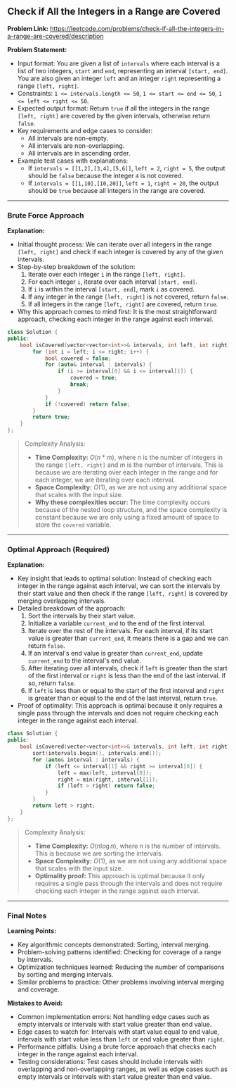## Check if All the Integers in a Range are Covered

**Problem Link:** https://leetcode.com/problems/check-if-all-the-integers-in-a-range-are-covered/description

**Problem Statement:**
- Input format: You are given a list of `intervals` where each interval is a list of two integers, `start` and `end`, representing an interval `[start, end]`. You are also given an integer `left` and an integer `right` representing a range `[left, right]`.
- Constraints: `1 <= intervals.length <= 50`, `1 <= start <= end <= 50`, `1 <= left <= right <= 50`.
- Expected output format: Return `true` if all the integers in the range `[left, right]` are covered by the given intervals, otherwise return `false`.
- Key requirements and edge cases to consider: 
    - All intervals are non-empty.
    - All intervals are non-overlapping.
    - All intervals are in ascending order.
- Example test cases with explanations: 
    - If `intervals = [[1,2],[3,4],[5,6]]`, `left = 2`, `right = 5`, the output should be `false` because the integer `4` is not covered.
    - If `intervals = [[1,10],[10,20]]`, `left = 1`, `right = 20`, the output should be `true` because all integers in the range are covered.

---

### Brute Force Approach

**Explanation:**
- Initial thought process: We can iterate over all integers in the range `[left, right]` and check if each integer is covered by any of the given intervals.
- Step-by-step breakdown of the solution:
    1. Iterate over each integer `i` in the range `[left, right]`.
    2. For each integer `i`, iterate over each interval `[start, end]`.
    3. If `i` is within the interval `[start, end]`, mark `i` as covered.
    4. If any integer in the range `[left, right]` is not covered, return `false`.
    5. If all integers in the range `[left, right]` are covered, return `true`.
- Why this approach comes to mind first: It is the most straightforward approach, checking each integer in the range against each interval.

```cpp
class Solution {
public:
    bool isCovered(vector<vector<int>>& intervals, int left, int right) {
        for (int i = left; i <= right; i++) {
            bool covered = false;
            for (auto& interval : intervals) {
                if (i >= interval[0] && i <= interval[1]) {
                    covered = true;
                    break;
                }
            }
            if (!covered) return false;
        }
        return true;
    }
};
```

> Complexity Analysis:
> - **Time Complexity:** $O(n*m)$, where $n$ is the number of integers in the range `[left, right]` and $m$ is the number of intervals. This is because we are iterating over each integer in the range and for each integer, we are iterating over each interval.
> - **Space Complexity:** $O(1)$, as we are not using any additional space that scales with the input size.
> - **Why these complexities occur:** The time complexity occurs because of the nested loop structure, and the space complexity is constant because we are only using a fixed amount of space to store the `covered` variable.

---

### Optimal Approach (Required)

**Explanation:**
- Key insight that leads to optimal solution: Instead of checking each integer in the range against each interval, we can sort the intervals by their start value and then check if the range `[left, right]` is covered by merging overlapping intervals.
- Detailed breakdown of the approach:
    1. Sort the intervals by their start value.
    2. Initialize a variable `current_end` to the end of the first interval.
    3. Iterate over the rest of the intervals. For each interval, if its start value is greater than `current_end`, it means there is a gap and we can return `false`.
    4. If an interval's end value is greater than `current_end`, update `current_end` to the interval's end value.
    5. After iterating over all intervals, check if `left` is greater than the start of the first interval or `right` is less than the end of the last interval. If so, return `false`.
    6. If `left` is less than or equal to the start of the first interval and `right` is greater than or equal to the end of the last interval, return `true`.
- Proof of optimality: This approach is optimal because it only requires a single pass through the intervals and does not require checking each integer in the range against each interval.

```cpp
class Solution {
public:
    bool isCovered(vector<vector<int>>& intervals, int left, int right) {
        sort(intervals.begin(), intervals.end());
        for (auto& interval : intervals) {
            if (left <= interval[1] && right >= interval[0]) {
                left = max(left, interval[0]);
                right = min(right, interval[1]);
                if (left > right) return false;
            }
        }
        return left > right;
    }
};
```

> Complexity Analysis:
> - **Time Complexity:** $O(n\log{n})$, where $n$ is the number of intervals. This is because we are sorting the intervals.
> - **Space Complexity:** $O(1)$, as we are not using any additional space that scales with the input size.
> - **Optimality proof:** This approach is optimal because it only requires a single pass through the intervals and does not require checking each integer in the range against each interval.

---

### Final Notes

**Learning Points:**
- Key algorithmic concepts demonstrated: Sorting, interval merging.
- Problem-solving patterns identified: Checking for coverage of a range by intervals.
- Optimization techniques learned: Reducing the number of comparisons by sorting and merging intervals.
- Similar problems to practice: Other problems involving interval merging and coverage.

**Mistakes to Avoid:**
- Common implementation errors: Not handling edge cases such as empty intervals or intervals with start value greater than end value.
- Edge cases to watch for: Intervals with start value equal to end value, intervals with start value less than `left` or end value greater than `right`.
- Performance pitfalls: Using a brute force approach that checks each integer in the range against each interval.
- Testing considerations: Test cases should include intervals with overlapping and non-overlapping ranges, as well as edge cases such as empty intervals or intervals with start value greater than end value.